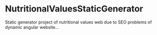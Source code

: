 # NutritionalValuesStaticGenerator
Static generator project of nutritional values web due to SEO problems of dynamic angular website...
